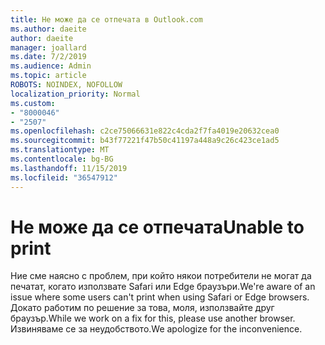 ```yaml
---
title: Не може да се отпечата в Outlook.com
ms.author: daeite
author: daeite
manager: joallard
ms.date: 7/2/2019
ms.audience: Admin
ms.topic: article
ROBOTS: NOINDEX, NOFOLLOW
localization_priority: Normal
ms.custom:
- "8000046"
- "2507"
ms.openlocfilehash: c2ce75066631e822c4cda2f7fa4019e20632cea0
ms.sourcegitcommit: b43f77221f47b50c41197a448a9c26c423ce1ad5
ms.translationtype: MT
ms.contentlocale: bg-BG
ms.lasthandoff: 11/15/2019
ms.locfileid: "36547912"
---
```

# <a name="unable-to-print"></a><span data-ttu-id="cdee5-102">Не може да се отпечата</span><span class="sxs-lookup"><span data-stu-id="cdee5-102">Unable to print</span></span>

<span data-ttu-id="cdee5-103">Ние сме наясно с проблем, при който някои потребители не могат да печатат, когато използвате Safari или Edge браузъри.</span><span class="sxs-lookup"><span data-stu-id="cdee5-103">We're aware of an issue where some users can't print when using Safari or Edge browsers.</span></span> <span data-ttu-id="cdee5-104">Докато работим по решение за това, моля, използвайте друг браузър.</span><span class="sxs-lookup"><span data-stu-id="cdee5-104">While we work on a fix for this, please use another browser.</span></span> <span data-ttu-id="cdee5-105">Извиняваме се за неудобството.</span><span class="sxs-lookup"><span data-stu-id="cdee5-105">We apologize for the inconvenience.</span></span>